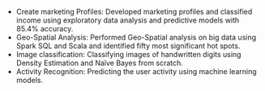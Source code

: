 - Create marketing Profiles: Developed marketing profiles and classified income using exploratory data analysis and predictive models with 85.4% accuracy.
- Geo-Spatial Analysis: Performed Geo-Spatial analysis on big data using Spark SQL and Scala and identified fifty most significant hot spots. 
- Image classification: Classifying images of handwritten digits using Density Estimation and Naïve Bayes from scratch.
- Activity Recognition: Predicting the user activity using machine learning models.
